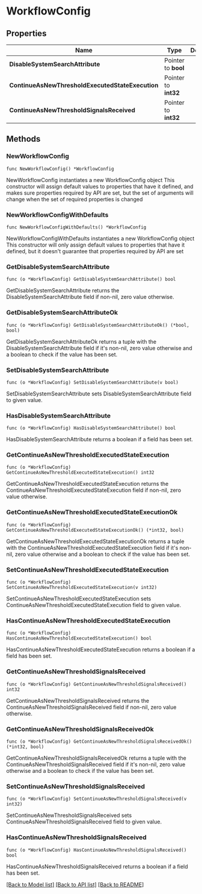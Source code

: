 # WorkflowConfig

## Properties

Name | Type | Description | Notes
------------ | ------------- | ------------- | -------------
**DisableSystemSearchAttribute** | Pointer to **bool** |  | [optional] 
**ContinueAsNewThresholdExecutedStateExecution** | Pointer to **int32** |  | [optional] 
**ContinueAsNewThresholdSignalsReceived** | Pointer to **int32** |  | [optional] 

## Methods

### NewWorkflowConfig

`func NewWorkflowConfig() *WorkflowConfig`

NewWorkflowConfig instantiates a new WorkflowConfig object
This constructor will assign default values to properties that have it defined,
and makes sure properties required by API are set, but the set of arguments
will change when the set of required properties is changed

### NewWorkflowConfigWithDefaults

`func NewWorkflowConfigWithDefaults() *WorkflowConfig`

NewWorkflowConfigWithDefaults instantiates a new WorkflowConfig object
This constructor will only assign default values to properties that have it defined,
but it doesn't guarantee that properties required by API are set

### GetDisableSystemSearchAttribute

`func (o *WorkflowConfig) GetDisableSystemSearchAttribute() bool`

GetDisableSystemSearchAttribute returns the DisableSystemSearchAttribute field if non-nil, zero value otherwise.

### GetDisableSystemSearchAttributeOk

`func (o *WorkflowConfig) GetDisableSystemSearchAttributeOk() (*bool, bool)`

GetDisableSystemSearchAttributeOk returns a tuple with the DisableSystemSearchAttribute field if it's non-nil, zero value otherwise
and a boolean to check if the value has been set.

### SetDisableSystemSearchAttribute

`func (o *WorkflowConfig) SetDisableSystemSearchAttribute(v bool)`

SetDisableSystemSearchAttribute sets DisableSystemSearchAttribute field to given value.

### HasDisableSystemSearchAttribute

`func (o *WorkflowConfig) HasDisableSystemSearchAttribute() bool`

HasDisableSystemSearchAttribute returns a boolean if a field has been set.

### GetContinueAsNewThresholdExecutedStateExecution

`func (o *WorkflowConfig) GetContinueAsNewThresholdExecutedStateExecution() int32`

GetContinueAsNewThresholdExecutedStateExecution returns the ContinueAsNewThresholdExecutedStateExecution field if non-nil, zero value otherwise.

### GetContinueAsNewThresholdExecutedStateExecutionOk

`func (o *WorkflowConfig) GetContinueAsNewThresholdExecutedStateExecutionOk() (*int32, bool)`

GetContinueAsNewThresholdExecutedStateExecutionOk returns a tuple with the ContinueAsNewThresholdExecutedStateExecution field if it's non-nil, zero value otherwise
and a boolean to check if the value has been set.

### SetContinueAsNewThresholdExecutedStateExecution

`func (o *WorkflowConfig) SetContinueAsNewThresholdExecutedStateExecution(v int32)`

SetContinueAsNewThresholdExecutedStateExecution sets ContinueAsNewThresholdExecutedStateExecution field to given value.

### HasContinueAsNewThresholdExecutedStateExecution

`func (o *WorkflowConfig) HasContinueAsNewThresholdExecutedStateExecution() bool`

HasContinueAsNewThresholdExecutedStateExecution returns a boolean if a field has been set.

### GetContinueAsNewThresholdSignalsReceived

`func (o *WorkflowConfig) GetContinueAsNewThresholdSignalsReceived() int32`

GetContinueAsNewThresholdSignalsReceived returns the ContinueAsNewThresholdSignalsReceived field if non-nil, zero value otherwise.

### GetContinueAsNewThresholdSignalsReceivedOk

`func (o *WorkflowConfig) GetContinueAsNewThresholdSignalsReceivedOk() (*int32, bool)`

GetContinueAsNewThresholdSignalsReceivedOk returns a tuple with the ContinueAsNewThresholdSignalsReceived field if it's non-nil, zero value otherwise
and a boolean to check if the value has been set.

### SetContinueAsNewThresholdSignalsReceived

`func (o *WorkflowConfig) SetContinueAsNewThresholdSignalsReceived(v int32)`

SetContinueAsNewThresholdSignalsReceived sets ContinueAsNewThresholdSignalsReceived field to given value.

### HasContinueAsNewThresholdSignalsReceived

`func (o *WorkflowConfig) HasContinueAsNewThresholdSignalsReceived() bool`

HasContinueAsNewThresholdSignalsReceived returns a boolean if a field has been set.


[[Back to Model list]](../README.md#documentation-for-models) [[Back to API list]](../README.md#documentation-for-api-endpoints) [[Back to README]](../README.md)


